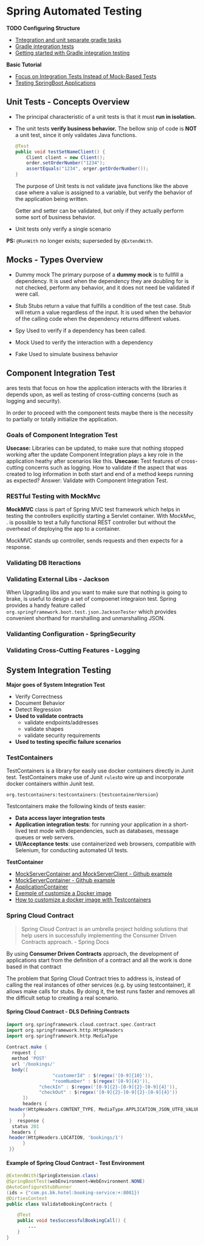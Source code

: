 # Spring Automated Testing

**TODO** 
**Configuring Structure**
- [Tntegration and unit separate gradle tasks](https://blog.inspeerity.com/gradle/integration-and-unit-separate-gradle-tasks/)
- [Gradle integration tests](https://spin.atomicobject.com/2018/07/18/gradle-integration-tests/)
- [Getting started with Gradle integration testing](https://www.petrikainulainen.net/programming/gradle/getting-started-with-gradle-integration-testing/)

**Basic Tutorial**
- [Focus on Integration Tests Instead of Mock-Based Tests](https://phauer.com/2019/focus-integration-tests-mock-based-tests/)
- [Testing SpringBoot Applications](https://sivalabs.in/2019/10/spring-boot-testing/)

## Unit Tests - Concepts Overview
- The principal characteristic of a unit tests is that it must **run in isolation.**

- The unit tests **verify business behavior.**
	The bellow snip of code is **NOT** a unit test, since it only validates Java functions. 
 
	```java 
	@Test
	public void testSetNameClient() {
		Client client = new Client();
		order.setOrderNumber("1234");
		assertEquals("1234", orger.getOrderNumber());
	}
	```

	The purpose of Unit tests is not validate java functions like the above case where a value is assigned to a variable, but verify the behavior of the application being written. 

	Getter and setter can be validated, but only if they actually perform some sort of business behavior.

- Unit tests only verify a single scenario

**PS:** `@RunWith` no longer exists; superseded by `@ExtendWith`.

## Mocks - Types Overview

- Dummy mock
The primary purpose of a **dummy mock** is to fullfill a dependency. It is used when the dependency they are doubling for is not checked, perform any behavior, and it does not need be validated if were call.

- Stub
Stubs return a value that fulfills a condition of the test case.  Stub will return a value regardless of the input. It is used when the behavior of the calling code when the dependency returns different values.

- Spy
Used to verify if a dependency has been called.

- Mock
Used to verify the interaction with a dependency

- Fake
Used to simulate business behavior

## Component Integration Test
ares tests that focus on how the application interacts with the libraries it depends upon, as well as testing of cross-cutting concerns (such as logging and security). 

In order to proceed with the component tests maybe there is the necessity to partially or totally initialize the application.

### Goals of Component Integration Test
**Usecase:** Libraries can be updated, to make sure that nothing stopped working after the update Component Integration plays a key role in the application heathy after scenarios like this.
**Usecase:** Test features of cross-cutting concerns such as logging. How to validate if the aspect that was created to log information in both start and end of a method keeps running as expected? Answer: Validate with Component Integration Test.

### RESTful Testing with MockMvc
**MockMVC** class is part of Spring MVC test framework which helps in testing the controllers explicitly starting a Servlet container. With MockMvc, . is possible to test a fully functional REST controller but without the overhead of deploying the app to a container.

MockMVC stands up controller, sends requests and then expects for a response.

### Validating DB Iteractions

### Validating External Libs - Jackson
When Upgrading libs and you want to make sure that nothing is going to brake, is useful to design a set of compoenet integraion test. Spring provides a handy feature called `org.springframework.boot.test.json.JacksonTester` which provides convenient shorthand for marshalling and unmarshalling JSON.

### Validanting Configuration - SpringSecurity 

### Validating Cross-Cutting Features - Logging


## System Integration Testing
**Major goes of System Integration Test**
- Verify Correctness
- Document Behavior 
- Detect Regression
- **Used to validate contracts**
	- validate endpoints/addresses
	- validate shapes
	- validate security requirements
- **Used to testing specific failure scenarios**

### TestContainers 
TestContainers is a library for easily use docker containers directly in Junit test. TestContainers make use of Junit `rules`to wire up and incorporate docker containers within Junit test.

`org.testcontainers:testcontainers:{testcontainerVersion}`

Testcontainers make the following kinds of tests easier:
- **Data access layer integration tests**
- **Application integration tests**: for running your application in a short-lived test mode with dependencies, such as databases, message queues or web servers.
- **UI/Acceptance tests**: use containerized web browsers, compatible with Selenium, for conducting automated UI tests.

**TestContainer**

- [MockServerContainer and MockServerClient - Github example](https://github.com/kiview/java-container-lab-bookstore/blob/0e2bab92ba2ddec5403f8809a9a1ee33b638d1ee/src/test/java/com/bee42/javalab/bookstore/BookInventoryRepositoryTest.java)
- [MockServerContainer - Github example](https://github.com/tzolov/twitter2/blob/83aa1f2f3afd51caeeadb3e78e7884fa71f5ba18/spring-cloud-starter-stream-processor-twitter-search/src/test/java/org/springframework/cloud/stream/app/twitter/search/processor/TwitterSearchProcessorIntegrationTests.java)
- [ApplicationContainer](https://github.com/NimG98/draft-guide-reactive-messaging-connector/blob/221903cfb4594e743a413c84906e513ac8976f78/finish/openLibertyCafe/src/test/java/it/io/openliberty/guides/openlibertycafe/AppContainerConfig.java)
- [Exemple of customize a Docker image](https://github.com/testcontainers/testcontainers-java/blob/master/core/src/test/java/org/testcontainers/junit/DockerfileTest.java)
- [How to customize a docker image with Testcontainers](https://rmannibucau.metawerx.net/post/testcontainers-customized-image)

### Spring Cloud Contract
> Spring Cloud Contract is an umbrella project holding solutions that help users in successfully implementing the Consumer Driven Contracts approach.
> \- Spring Docs

By using **Consumer Driven Contracts** approach, the development of applications start from the definition of a contract and all the work is done based in that contract

The problem that Spring Cloud Contract tries to address is, instead of calling the real instances of other services (e.g. by using testcontainer), it allows make calls for stubs. By doing it, the test runs faster and removes all the difficult setup to creating a real scenario.

#### Spring Cloud Contract - DLS Defining Contracts
```groovy 
import org.springframework.cloud.contract.spec.Contract  
import org.springframework.http.HttpHeaders  
import org.springframework.http.MediaType  
  
Contract.make {  
  request {  
  method 'POST'  
  url '/bookings/'  
  body([   
                 "customerId" : $(regex('[0-9]{10}')),  
                 "roomNumber" : $(regex('[0-9]{4}')),  
            "checkIn" : $(regex('[0-9]{2}-[0-9]{2}-[0-9]{4}')),  
            "checkOut" : $(regex('[0-9]{2}-[0-9]{2}-[0-9]{4}'))  
      ])  
      headers {   
 header(HttpHeaders.CONTENT_TYPE, MediaType.APPLICATION_JSON_UTF8_VALUE)  
      }  
 }  response {  
  status 201  
  headers {   
 header(HttpHeaders.LOCATION, 'bookings/1')  
      }  
 }}
```

#### Example of Spring Cloud Contract - Test Environment
```java
@ExtendWith(SpringExtension.class)
@SpringBootTest(webEnvironment=WebEnvironment.NONE)
@AutoConfigureStubRunner
(ids = {"com.ps.bk.hotel:booking-service:+:8081})
@DirtiesContext
public class ValidateBookingContracts {

	@Test
	public void tesSuccessfulBookingCall() {
		...
	}
}
```
